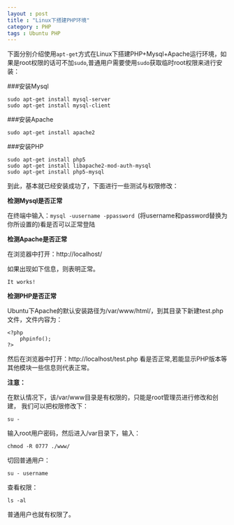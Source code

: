 ```yaml
---
layout : post
title : "Linux下搭建PHP环境"
category : PHP
tags : Ubuntu PHP
---
```

下面分别介绍使用`apt-get`方式在Linux下搭建PHP+Mysql+Apache运行环境，如果是root权限的话可不加`sudo`,普通用户需要使用`sudo`获取临时root权限来进行安装：

###安装Mysql

	sudo apt-get install mysql-server
	sudo apt-get install mysql-client

###安装Apache

	sudo apt-get install apache2

<!--more-->

###安装PHP

	sudo apt-get install php5
	sudo apt-get install libapache2-mod-auth-mysql
	sudo apt-get install php5-mysql

到此，基本就已经安装成功了，下面进行一些测试与权限修改：

**检测Mysql是否正常**

在终端中输入：`mysql -uusername -ppassword `(将username和password替换为你所设置的)看是否可以正常登陆

**检测Apache是否正常**

在浏览器中打开：http://localhost/

如果出现如下信息，则表明正常。

	It works!

**检测PHP是否正常**

Ubuntu下Apache的默认安装路径为/var/www/html/，到其目录下新建test.php文件，文件内容为：

	<?php
		phpinfo();
	?>

然后在浏览器中打开：http://localhost/test.php 看是否正常,若能显示PHP版本等其他模块一些信息则代表正常。

**注意：**

在默认情况下，该/var/www目录是有权限的，只能是root管理员进行修改和创建，
我们可以把权限修改下：

	su -

输入root用户密码，然后进入/var目录下，输入：

	chmod -R 0777 ./www/

切回普通用户：

	su - username

查看权限：

	ls -al

普通用户也就有权限了。
